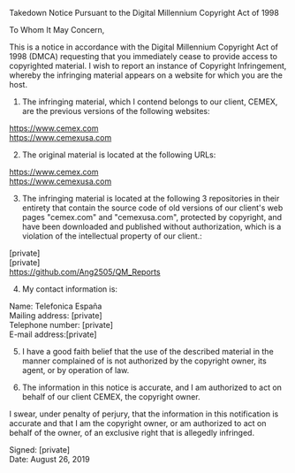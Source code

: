 Takedown Notice Pursuant to the Digital Millennium Copyright Act of 1998  

To Whom It May Concern,  

This is a notice in accordance with the Digital Millennium Copyright Act of 1998 (DMCA) requesting that you immediately cease to provide access to copyrighted material. I wish to report an instance of Copyright Infringement, whereby the infringing material appears on a website for which you are the host.  

1. The infringing material, which I contend belongs to our client, CEMEX, are the previous versions of the following websites:  

https://www.cemex.com  
https://www.cemexusa.com  

2. The original material is located at the following URLs:  
 
https://www.cemex.com  
https://www.cemexusa.com  

3. The infringing material is located at the following 3 repositories in their entirety that contain the source code of old versions of our client's web pages "cemex.com" and "cemexusa.com", protected by copyright, and have been downloaded and published without authorization, which is a violation of the intellectual property of our client.:  

[private]   
[private]  
https://github.com/Ang2505/QM_Reports  

4. My contact information is:  

Name: Telefonica España   
Mailing address: [private]  
Telephone number: [private]    
E-mail address:[private]   

5. I have a good faith belief that the use of the described material in the manner complained of is not authorized by the copyright owner, its agent, or by operation of law.  

6. The information in this notice is accurate, and I am authorized to act on behalf of our client CEMEX, the copyright owner.  

I swear, under penalty of perjury, that the information in this notification is accurate and that I am the copyright owner, or am authorized to act on behalf of the owner, of an exclusive right that is allegedly infringed.  

Signed: [private]   
Date: August 26, 2019  
